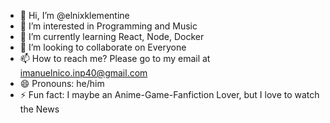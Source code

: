 - 👋 Hi, I’m @elnixklementine
- 👀 I’m interested in Programming and Music
- 🌱 I’m currently learning React, Node, Docker
- 💞️ I’m looking to collaborate on Everyone
- 📫 How to reach me? Please go to my email at imanuelnico.inp40@gmail.com
- 😄 Pronouns: he/him
- ⚡ Fun fact: I maybe an Anime-Game-Fanfiction Lover, but I love to watch the News

<!---
elnixklementine/elnixklementine is a ✨ special ✨ repository because its `README.md` (this file) appears on your GitHub profile.
You can click the Preview link to take a look at your changes.
--->
